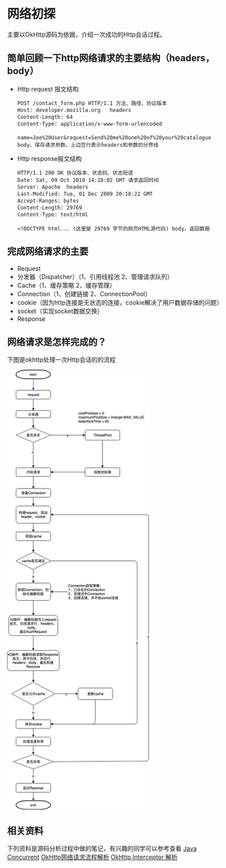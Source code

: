 # 网络初探
主要以OkHttp源码为依据，介绍一次成功的Http会话过程。
## 简单回顾一下http网络请求的主要结构（headers，body）
* Http request 报文结构
    
    ```
    POST /contact_form.php HTTP/1.1 方法、路径、协议版本
    Host: developer.mozilla.org   headers
    Content-Length: 64
    Content-Type: application/x-www-form-urlencoded
    
    name=Joe%20User&request=Send%20me%20one%20of%20your%20catalogue  body、保存请求参数，上边空行表示headers和参数的分界线
    ```
* Http response报文结构
   
    ```
    HTTP/1.1 200 OK 协议版本、状态码、状态短语
    Date: Sat, 09 Oct 2010 14:28:02 GMT 请求返回时间
    Server: Apache  headers
    Last-Modified: Tue, 01 Dec 2009 20:18:22 GMT
    Accept-Ranges: bytes
    Content-Length: 29769
    Content-Type: text/html
    
    <!DOCTYPE html... (这里是 29769 字节的网页HTML源代码) body，返回数据
    ```

## 完成网络请求的主要

* Request
* 分发器（Dispatcher）（1、引用线程池 2、管理请求队列）
* Cache（1、缓存策略 2、缓存管理）
* Connection（1、创建链接 2、ConnectionPool）
* cookie（因为http连接是无状态的连接，cookie解决了用户数据存储的问题）
* socket（实现socket数据交换）
* Response


## 网络请求是怎样完成的？
下图是okhttp处理一次Http会话的的流程

![网络请求流程](media/15588568433891/%E7%BD%91%E7%BB%9C%E8%AF%B7%E6%B1%82%E6%B5%81%E7%A8%8B.png)



## 相关资料
下列资料是源码分析过程中做的笔记，有兴趣的同学可以参考查看
[Java Concurrent](https://github.com/LeaYw/Documents/blob/master/docs/15587915875840.md)
[OkHttp网络请求流程解析](https://github.com/LeaYw/Documents/blob/master/docs/15591163507266.md)
[OkHttp Interceptor 解析](https://github.com/LeaYw/Documents/blob/master/docs/15588811783421.md)
